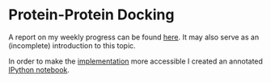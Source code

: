 # Protein-Protein Docking

A report on my weekly progress can be found
[here](https://github.com/petermuehlbacher/reports/blob/master/docking/docking.pdf).
It may also serve as an (incomplete) introduction to this topic.

In order to make the
[implementation](https://github.com/petermuehlbacher/reports/tree/master/docking/implementation)
more accessible I created an annotated
[IPython notebook](https://github.com/petermuehlbacher/reports/blob/master/docking/implementation/proteindocking.ipynb).

